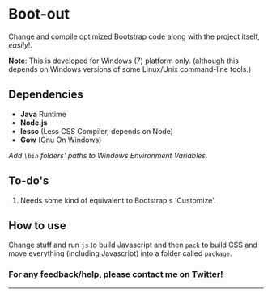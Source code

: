 Boot-out
========
Change and compile optimized Bootstrap code along with the project itself, _easily_!.

**Note**: This is developed for Windows (7) platform only. (although this depends on Windows versions of some Linux/Unix command-line tools.)

Dependencies
------------
* 	**Java** Runtime
* 	**Node.js**
* 	**lessc** (Less CSS Compiler, depends on Node)
* 	**Gow** (Gnu On Windows)

_Add `\bin` folders' paths to Windows Environment Variables._

To-do's
-------
1. Needs some kind of equivalent to Bootstrap's 'Customize'.

How to use
----------
Change stuff and run `js` to build Javascript and then `pack` to build CSS and move everything (including Javascript) into a folder called `package`.

### For any feedback/help, please contact me on [Twitter](https://twitter.com/TheShayn)!

* * *